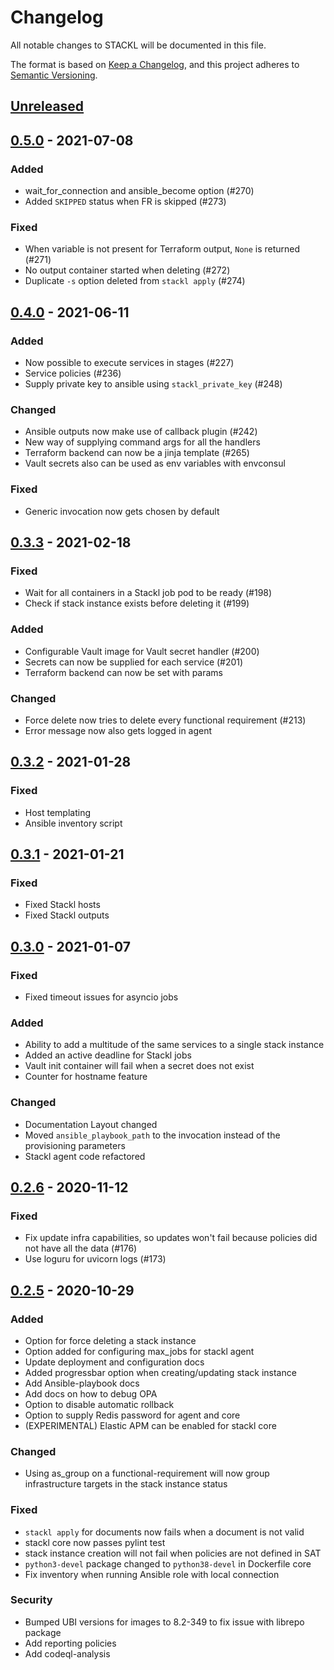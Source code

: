 # Changelog

All notable changes to STACKL will be documented in this file.

The format is based on [Keep a Changelog](https://keepachangelog.com/en/1.0.0/),
and this project adheres to [Semantic Versioning](https://semver.org/spec/v2.0.0.html).

## [Unreleased]

## [0.5.0] - 2021-07-08

### Added

- wait_for_connection and ansible_become option (#270)
- Added `SKIPPED` status when FR is skipped (#273)

### Fixed

- When variable is not present for Terraform output, `None` is returned (#271)
- No output container started when deleting (#272)
- Duplicate `-s` option deleted from `stackl apply` (#274)

## [0.4.0] - 2021-06-11

### Added

- Now possible to execute services in stages (#227)
- Service policies (#236)
- Supply private key to ansible using `stackl_private_key` (#248)

### Changed

- Ansible outputs now make use of callback plugin (#242)
- New way of supplying command args for all the handlers
- Terraform backend can now be a jinja template (#265)
- Vault secrets also can be used as env variables with envconsul 

### Fixed

- Generic invocation now gets chosen by default

## [0.3.3] - 2021-02-18

### Fixed

- Wait for all containers in a Stackl job pod to be ready (#198)
- Check if stack instance exists before deleting it (#199)

### Added

- Configurable Vault image for Vault secret handler (#200)
- Secrets can now be supplied for each service (#201)
- Terraform backend can now be set with params

### Changed

- Force delete now tries to delete every functional requirement (#213)
- Error message now also gets logged in agent

## [0.3.2] - 2021-01-28

### Fixed

- Host templating
- Ansible inventory script

## [0.3.1] - 2021-01-21

### Fixed

- Fixed Stackl hosts
- Fixed Stackl outputs

## [0.3.0] - 2021-01-07

### Fixed

- Fixed timeout issues for asyncio jobs

### Added

- Ability to add a multitude of the same services to a single stack instance
- Added an active deadline for Stackl jobs
- Vault init container will fail when a secret does not exist
- Counter for hostname feature

### Changed

- Documentation Layout changed
- Moved `ansible_playbook_path` to the invocation instead of the provisioning parameters
- Stackl agent code refactored

## [0.2.6] - 2020-11-12

### Fixed

- Fix update infra capabilities, so updates won't fail because policies did not have all the data (#176)
- Use loguru for uvicorn logs (#173)

## [0.2.5] - 2020-10-29

### Added
- Option for force deleting a stack instance
- Option added for configuring max_jobs for stackl agent
- Update deployment and configuration docs
- Added progressbar option when creating/updating stack instance
- Add Ansible-playbook docs
- Add docs on how to debug OPA
- Option to disable automatic rollback
- Option to supply Redis password for agent and core
- (EXPERIMENTAL) Elastic APM can be enabled for stackl core 

### Changed
- Using as_group on a functional-requirement will now group infrastructure targets in the stack instance status

### Fixed
- `stackl apply` for documents now fails when a document is not valid
- stackl core now passes pylint test
- stack instance creation will not fail when policies are not defined in SAT
- `python3-devel` package changed to `python38-devel` in Dockerfile core
- Fix inventory when running Ansible role with local connection

### Security
- Bumped UBI versions for images to 8.2-349 to fix issue with librepo package
- Add reporting policies
- Add codeql-analysis

[unreleased]: https://github.com/stacklio/stackl/compare/v0.5.0...HEAD
[0.5.0]: https://github.com/stacklio/stackl/compare/v0.4.0...v0.5.0
[0.4.0]: https://github.com/stacklio/stackl/compare/v0.3.3...v0.4.0
[0.3.3]: https://github.com/stacklio/stackl/compare/v0.3.2...v0.3.3
[0.3.2]: https://github.com/stacklio/stackl/compare/v0.3.1...v0.3.2
[0.3.1]: https://github.com/stacklio/stackl/compare/v0.3.0...v0.3.1
[0.3.0]: https://github.com/stacklio/stackl/compare/v0.2.6...v0.3.0
[0.2.6]: https://github.com/stacklio/stackl/compare/v0.2.5...v0.2.6
[0.2.5]: https://github.com/stacklio/stackl/compare/v0.2.4...v0.2.5
